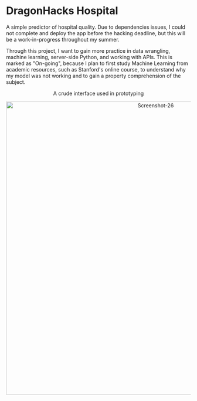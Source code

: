 # DragonHacks Hospital

A simple predictor of hospital quality. Due to dependencies issues, I could not complete and deploy the app before the hacking deadline, but this will be a work-in-progress throughout my summer.

Through this project, I want to gain more practice in data wrangling, machine learning, server-side Python, and working with APIs.
This is marked as "On-going", because I plan to first study Machine Learning from academic resources, such as Stanford's online course, to understand why my model was not working and to gain a property comprehension of the subject.   

  <p align="center"> A crude interface used in prototyping </p>
<p align="center">
  <img src="https://i.ibb.co/W6BqTh9/Screenshot-26.png" alt="Screenshot-26" width=800 border="0">
</p>
